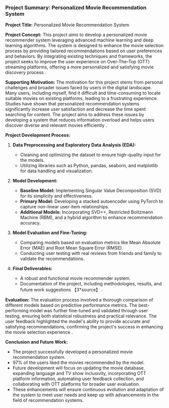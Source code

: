 ### Project Summary: Personalized Movie Recommendation System

**Project Title:** Personalized Movie Recommendation System

**Project Concept:**
This project aims to develop a personalized movie recommender system leveraging advanced machine learning and deep learning algorithms. The system is designed to enhance the movie selection process by providing tailored recommendations based on user preferences and behaviors. By integrating existing techniques and frameworks, the project seeks to improve the user experience on Over-The-Top (OTT) streaming platforms, offering a more personalized and satisfying movie discovery process  .

**Supporting Motivation:**
The motivation for this project stems from personal challenges and broader issues faced by users in the digital landscape. Many users, including myself, find it difficult and time-consuming to locate suitable movies on existing platforms, leading to a frustrating experience. Studies have shown that personalized recommendation systems significantly increase user satisfaction and decrease the time spent searching for content. The project aims to address these issues by developing a system that reduces information overload and helps users discover diverse and relevant movies efficiently .

**Project Development Process:**
1. **Data Preprocessing and Exploratory Data Analysis (EDA):**
   - Cleaning and optimizing the dataset to ensure high-quality input for the models.
   - Utilizing libraries such as Python, pandas, seaborn, and matplotlib for data handling and visualization.

2. **Model Development:**
   - **Baseline Model:** Implementing Singular Value Decomposition (SVD) for its simplicity and effectiveness.
   - **Primary Model:** Developing a stacked autoencoder using PyTorch to capture non-linear user-item relationships.
   - **Additional Models:** Incorporating SVD++, Restricted Boltzmann Machine (RBM), and a hybrid algorithm to enhance recommendation accuracy.

3. **Model Evaluation and Fine-Tuning:**
   - Comparing models based on evaluation metrics like Mean Absolute Error (MAE) and Root Mean Square Error (RMSE).
   - Conducting user testing with real reviews from friends and family to validate the recommendations.

4. **Final Deliverables:**
   - A robust and functional movie recommender system.
   - Documentation of the project, including methodologies, results, and future work suggestions 【3†source】  .

**Evaluation:**
The evaluation process involved a thorough comparison of different models based on predictive performance metrics. The best-performing model was further fine-tuned and validated through user testing, ensuring both statistical robustness and practical relevance. The user feedback highlighted the model's ability to provide accurate and satisfying recommendations, confirming the project's success in enhancing the movie selection experience .

**Conclusion and Future Work:**
- The project successfully developed a personalized movie recommendation system.
- 97% of the users liked the movies recommended by the model.
- Future development will focus on updating the movie database, expanding language and TV show inclusivity, incorporating OTT platform information, automating user feedback collection, and collaborating with OTT platforms for broader user evaluation.
- These enhancements will ensure continuous evolution and adaptation of the system to meet user needs and keep up with advancements in the field of recommendation systems.
